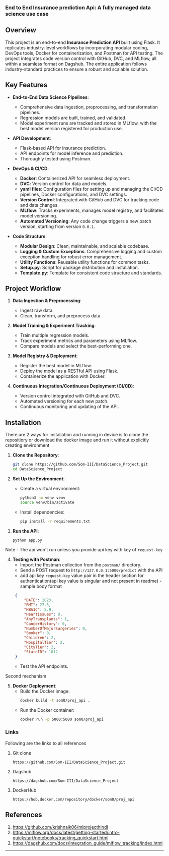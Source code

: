 ### End to End Insurance prediction Api: A fully managed data science use case

## Overview

This project is an end-to-end **Insurance Prediction API** built using Flask. It replicates industry-level workflows by incorporating modular coding, DevOps tools, Docker for containerization, and Postman for API testing. The project integrates code version control with GitHub, DVC, and MLflow, all within a seamless format on Dagshub. The entire application follows industry-standard practices to ensure a robust and scalable solution.

## Key Features

- **End-to-End Data Science Pipelines**: 
  - Comprehensive data ingestion, preprocessing, and transformation pipelines.
  - Regression models are built, trained, and validated.
  - Model experiment runs are tracked and stored in MLflow, with the best model version registered for production use.

- **API Development**: 
  - Flask-based API for insurance prediction.
  - API endpoints for model inference and prediction.
  - Thoroughly tested using Postman.

- **DevOps & CI/CD**:
  - **Docker**: Containerized API for seamless deployment.
  - **DVC**: Version control for data and models.
  - **yaml files**:  Configuration files for setting up and managing the CI/CD pipelines, Docker configurations, and DVC settings.
  - **Version Control**: Integrated with GitHub and DVC for tracking code and data changes.
  - **MLflow**: Tracks experiments, manages model registry, and facilitates model versioning.
  - **Automated Versioning**: Any code change triggers a new patch version, starting from version `0.0.1`.

- **Code Structure**:
  - **Modular Design**: Clean, maintainable, and scalable codebase.
  - **Logging & Custom Exceptions**: Comprehensive logging and custom exception handling for robust error management.
  - **Utility Functions**: Reusable utility functions for common tasks.
  - **Setup.py**: Script for package distribution and installation.
  - **Template.py**: Template for consistent code structure and standards.

## Project Workflow

1. **Data Ingestion & Preprocessing**:
   - Ingest raw data.
   - Clean, transform, and preprocess data.

2. **Model Training & Experiment Tracking**:
   - Train multiple regression models.
   - Track experiment metrics and parameters using MLflow.
   - Compare models and select the best-performing one.

3. **Model Registry & Deployment**:
   - Register the best model in MLflow.
   - Deploy the model as a RESTful API using Flask.
   - Containerize the application with Docker.

4. **Continuous Integration/Continuous Deployment (CI/CD)**:
   - Version control integrated with GitHub and DVC.
   - Automated versioning for each new patch.
   - Continuous monitoring and updating of the API.

## Installation
There are 2 ways for installation and running in device is to clone the repositiory or download the docker image and run it without explicitly creating environment
1. **Clone the Repository**:
   ```bash
   git clone https://github.com/Som-III/DataScience_Project.git
   cd DataScience_Project
   ```

2. **Set Up the Environment**:
   - Create a virtual environment:
     ```bash
     python3 -m venv venv
     source venv/bin/activate
     ```
   - Install dependencies:
     ```bash
     pip install -r requirements.txt
     ```

3. **Run the API**:
   ```bash
   python app.py
   ```
Note  - The api won't run unless you provide api key with key of `request-key`

4. **Testing with Postman**:
   - Import the Postman collection from the `postman/` directory.
   - Send a POST request to `http://127.0.0.1:5000/predict` with the API
   - add api key `request-key` value pair in the header section for authentication(api key value is singular and not present in readme)
   -sample body format
   ```json
    {  
        "DATE": 2023,  
        "BMI": 27.5,  
        "HBA1C": 5.9,  
        "HeartIssues": 0,  
        "AnyTransplants": 1,  
        "CancerHistory": 0,  
        "NumberOfMajorSurgeries": 0,  
        "Smoker": 0,  
        "Children": 2,   
        "HospitalTier": 2,  
        "CityTier": 2,  
        "StateID": 1012  
    }     
   ```
   - Test the API endpoints.

Second mechanism

5. **Docker Deployment**:
   - Build the Docker image:
     ```bash
     docker build -t som0/proj_api .
     ```
   - Run the Docker container:
     ```bash
     docker run -p 5000:5000 som0/proj_api
     ```


### Links
Following are the links to all references
1. Git clone
    ```
    https://github.com/Som-III/DataScience_Project.git 
    ```
2. Dagshub
    ```
    https://dagshub.com/Som-III/DataScience_Project 
    ```
3. DockerHub
    ```
    https://hub.docker.com/repository/docker/som0/proj_api
    ```

## References
1. https://github.com/krishnaik06/mlprojecthindi
2. https://mlflow.org/docs/latest/getting-started/intro-quickstart/notebooks/tracking_quickstart.html
3. https://dagshub.com/docs/integration_guide/mlflow_tracking/index.html




---

